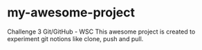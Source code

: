 # my-awesome-project
Challenge 3 Git/GitHub - WSC
This awesome project is created to experiment git notions like clone, push and pull.
